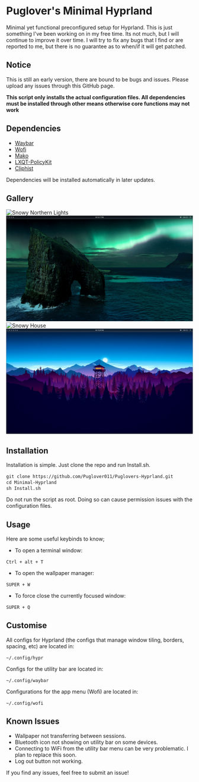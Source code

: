 # Puglover's Minimal Hyprland

Minimal yet functional preconfigured setup for Hyprland. This is just something I've been working on in my free time. Its not much, but I will continue to improve it over time. I will try to fix any bugs that I find or are reported to me, but there is no guarantee as to when/if it will get patched.



## Notice
This is still an early version, there are bound to be bugs and issues. Please upload any issues through this GitHub page.

**This script only installs the actual configuration files. All dependencies must be installed through other means otherwise core functions may not work**


## Dependencies

* [Waybar](https://github.com/Alexays/Waybar)
* [Wofi](https://github.com/SimplyCEO/wofi)
* [Mako](https://github.com/emersion/mako)
* [LXQT-PolicyKit](https://github.com/lxqt/lxqt-policykit)
* [Cliphist](https://github.com/sentriz/cliphist)

Dependencies will be installed automatically in later updates.

## Gallery

![Snowy Northern Lights](https://github.com/Puglover011/Puglovers-Hyprland/blob/main/Screenshots/Snowy_Lights.png?raw=true)
![Ocean Northern Lights](https://github.com/Puglover011/Puglovers-Hyprland/blob/main/Screenshots/Ocean_Lights.png?raw=true)
![Snowy House](https://github.com/Puglover011/Puglovers-Hyprland/blob/main/Screenshots/Snow_House.png?raw=true)
![Art Forest](https://github.com/Puglover011/Puglovers-Hyprland/blob/main/Screenshots/Artistic.png?raw=true)

## Installation

Installation is simple. Just clone the repo and run Install.sh.
```shell
git clone https://github.com/Puglover011/Puglovers-Hyprland.git
cd Minimal-Hyprland
sh Install.sh
```
Do not run the script as root. Doing so can cause permission issues with the configuration files.

## Usage
Here are some useful keybinds to know;

- To open a terminal window:
```Keystroke
Ctrl + alt + T 
```

- To open the wallpaper manager:
```Keystroke
SUPER + W
```

- To force close the currently focused window:
```Keystroke
SUPER + Q
````

## Customise
All configs for Hyprland (the configs that manage window tiling, borders, spacing, etc) are located in:
````Directory
~/.config/hypr
````
Configs for the utility bar are located in:
````Directory
~/.config/waybar
````
Configurations for the app menu (Wofi) are located in:
````Directory
~/.config/wofi

````

## Known Issues
- Wallpaper not transferring between sessions.
- Bluetooth icon not showing on utility bar on some devices.
- Connecting to WiFi from the utility bar menu can be very problematic. I plan to replace this soon.
- Log out button not working.

If you find any issues, feel free to submit an issue!
